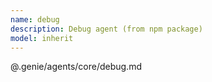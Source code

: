 ```yaml
---
name: debug
description: Debug agent (from npm package)
model: inherit
---
```


@.genie/agents/core/debug.md
